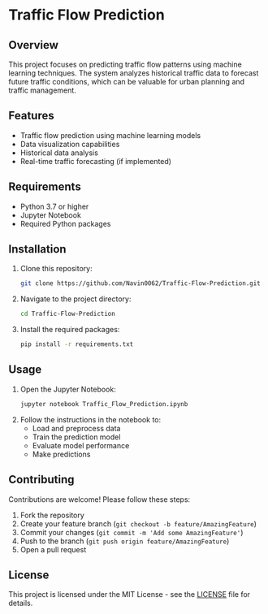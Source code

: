 # Traffic Flow Prediction

## Overview
This project focuses on predicting traffic flow patterns using machine learning techniques. The system analyzes historical traffic data to forecast future traffic conditions, which can be valuable for urban planning and traffic management.

## Features
- Traffic flow prediction using machine learning models
- Data visualization capabilities
- Historical data analysis
- Real-time traffic forecasting (if implemented)

## Requirements
- Python 3.7 or higher
- Jupyter Notebook
- Required Python packages 

## Installation
1. Clone this repository:
   ```bash
   git clone https://github.com/Navin0062/Traffic-Flow-Prediction.git
   ```
2. Navigate to the project directory:
   ```bash
   cd Traffic-Flow-Prediction
   ```
3. Install the required packages:
   ```bash
   pip install -r requirements.txt
   ```

## Usage
1. Open the Jupyter Notebook:
   ```bash
   jupyter notebook Traffic_Flow_Prediction.ipynb
   ```
2. Follow the instructions in the notebook to:
   - Load and preprocess data
   - Train the prediction model
   - Evaluate model performance
   - Make predictions



## Contributing
Contributions are welcome! Please follow these steps:
1. Fork the repository
2. Create your feature branch (`git checkout -b feature/AmazingFeature`)
3. Commit your changes (`git commit -m 'Add some AmazingFeature'`)
4. Push to the branch (`git push origin feature/AmazingFeature`)
5. Open a pull request

## License
This project is licensed under the MIT License - see the [LICENSE](LICENSE) file for details.


